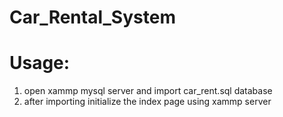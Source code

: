 # Car_Rental_System
# Usage:
1) open xammp mysql server and import car_rent.sql database
2) after importing initialize the index page using xammp server
